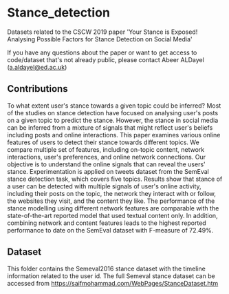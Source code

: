 # Stance_detection
Datasets related to the CSCW 2019 paper 'Your Stance is Exposed! Analysing Possible Factors for
Stance Detection on Social Media'

If you have any questions about the paper or want to get access to code/dataset that's not already public, please contact Abeer ALDayel (a.aldayel@ed.ac.uk)

## Contributions
To what extent user's stance towards a given topic could be inferred?  Most of the studies on stance detection have focused on analysing user's posts on a given topic to predict the stance. However, the stance in social media can be inferred from a mixture of signals that might reflect user's beliefs including posts and online interactions. This paper examines various online features of users to detect their stance towards different topics. We compare multiple set of features, including on-topic content, network interactions, user's preferences, and online network connections. Our objective is to understand the online signals that can reveal the users' stance. Experimentation is applied on tweets dataset from the SemEval stance detection task, which covers five topics. Results show that stance of a user can be detected with multiple signals of user's online activity, including their posts on the topic, the network they interact with or follow, the websites they visit, and the content they like. 
The performance of the stance modelling using different network features are comparable with the state-of-the-art reported model that used textual content only. In addition, combining network and content features leads to the highest reported performance to date on the SemEval dataset with F-measure of 72.49\%.

## Dataset

This folder contains the Semeval2016 stance dataset with the timeline information related to the user id. 
The full Semeval stance dataset can be accessed from https://saifmohammad.com/WebPages/StanceDataset.htm 
